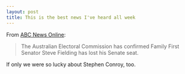 ```yaml
---
layout: post
title: This is the best news I've heard all week
---
```

From [ABC News Online](http://www.abc.net.au/news/stories/2010/09/16/3013974.htm):

> The Australian Electoral Commission has confirmed Family First Senator Steve Fielding has lost his Senate seat.

If only we were so lucky about Stephen Conroy, too.
